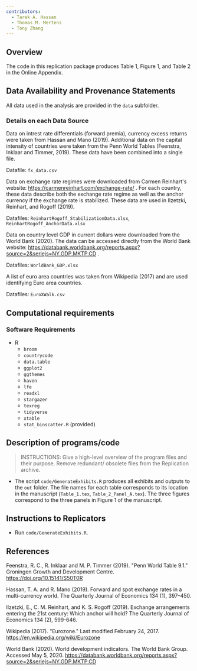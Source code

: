 ```yaml
---
contributors:
  - Tarek A. Hassan
  - Thomas M. Mertens
  - Tony Zhang
---
```


Overview
--------

The code in this replication package produces Table 1, Figure 1, and Table 2 in the Online Appendix. 

Data Availability and Provenance Statements
----------------------------

All data used in the analysis are provided in the `data` subfolder.

### Details on each Data Source

Data on intrest rate differentials (forward premia), currency excess returns were taken from Hassan and Mano (2019). Additional data on the capital intensity of countries were taken from the Penn World Tables (Feenstra, Inklaar and Timmer, 2019). These data have been combined into a single file.

Datafile: `fx_data.csv`

Data on exchange rate regimes were downloaded from Carmen Reinhart's website: https://carmenreinhart.com/exchange-rate/ . For each country, these data describe both the exchange rate regime as well as the anchor currency if the exchange rate is stabilized. These data are used in Ilzetzki, Reinhart, and Rogoff (2019).

Datafiles: `ReinhartRogoff_StabilizationData.xlsx`, `ReinhartRogoff_AnchorData.xlsx`

Data on country level GDP in current dollars were downloaded from the World Bank (2020). The data can be accessed directly from the World Bank website: https://databank.worldbank.org/reports.aspx?source=2&seriejs=NY.GDP.MKTP.CD .

Datafiles: `WorldBank_GDP.xlsx`

A list of euro area countries was taken from Wikipedia (2017) and are used identifying Euro area countries. 

Datafiles: `EuroXWalk.csv`

Computational requirements
---------------------------

### Software Requirements

- R
  - `broom`
  - `countrycode`
  - `data.table`
  - `ggplot2`
  - `ggthemes`
  - `haven`
  - `lfe`
  - `readxl`
  - `stargazer`
  - `texreg`
  - `tidyverse`
  - `xtable`
  - `stat_binscatter.R` (provided)

Description of programs/code
----------------------------

> INSTRUCTIONS: Give a high-level overview of the program files and their purpose. Remove redundant/ obsolete files from the Replication archive.

- The script `code/GenerateExhibits.R` produces all exhibits and outputs to the `out` folder. The file names for each table corresponds to its location in the manuscript (`Table_1.tex`, 
`Table_2_Panel_A.tex`). The three figures correspond to the three panels in Figure 1 of the manuscript.

Instructions to Replicators
---------------------------

- Run `code/GenerateExhibits.R`. 

## References

Feenstra, R. C., R. Inklaar and M. P. Timmer (2019). "Penn World Table 9.1." Groningen Growth and Development Centre. https://doi.org/10.15141/S50T0R 

Hassan, T. A. and R. Mano (2019). Forward and spot exchange rates in a multi-currency world. The Quarterly Journal of Economics 134 (1), 397–450.

Ilzetzki, E., C. M. Reinhart, and K. S. Rogoff (2019). Exchange arrangements entering the 21st century: Which anchor will hold? The Quarterly Journal of Economics 134 (2), 599-646.

Wikipedia (2017). "Eurozone." Last modified February 24, 2017. https://en.wikipedia.org/wiki/Eurozone 

World Bank (2020). World development indicators. The World Bank Group. Accessed May 5, 2020. https://databank.worldbank.org/reports.aspx?source=2&seriejs=NY.GDP.MKTP.CD
